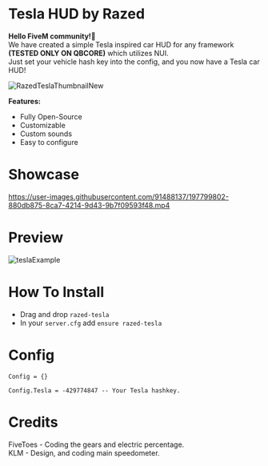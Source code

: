 # Tesla HUD by Razed
**Hello FiveM community!👋**\
We have created a simple Tesla inspired car HUD for any framework **(TESTED ONLY ON QBCORE)** which utilizes NUI.\
Just set your vehicle hash key into the config, and you now have a Tesla car HUD!

![RazedTeslaThumbnailNew](https://user-images.githubusercontent.com/91488137/197804626-d002a7be-5c90-4380-ad03-7c7fe507d9d4.png)

**Features:**

* Fully Open-Source
* Customizable
* Custom sounds
* Easy to configure


# Showcase
https://user-images.githubusercontent.com/91488137/197799802-880db875-8ca7-4214-9d43-9b7f09593f48.mp4

# Preview
![teslaExample](https://user-images.githubusercontent.com/91488137/197805932-0820c565-78d9-4765-8d40-73596f0ffadc.png)


# How To Install
* Drag and drop `razed-tesla`
* In your `server.cfg` add `ensure razed-tesla`


# Config
```
Config = {}

Config.Tesla = -429774847 -- Your Tesla hashkey.
```


# Credits
FiveToes - Coding the gears and electric percentage.\
KLM - Design, and coding main speedometer.
